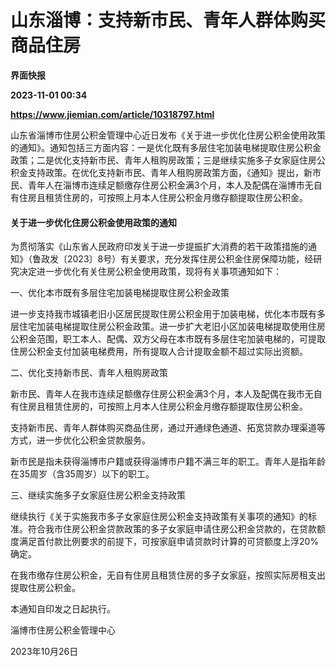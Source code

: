 # 山东淄博：支持新市民、青年人群体购买商品住房
**界面快报**

**2023-11-01 00:34**

**https://www.jiemian.com/article/10318797.html**

山东省淄博市住房公积金管理中心近日发布《关于进一步优化住房公积金使用政策的通知》。通知包括三方面内容：一是优化既有多层住宅加装电梯提取住房公积金政策；二是优化支持新市民、青年人租购房政策；三是继续实施多子女家庭住房公积金支持政策。在优化支持新市民、青年人租购房政策方面，《通知》提出，新市民、青年人在淄博市连续足额缴存住房公积金满3个月，本人及配偶在淄博市无自有住房且租赁住房的，可按照上月本人住房公积金月缴存额提取住房公积金。

#### 关于进一步优化住房公积金使用政策的通知

为贯彻落实《山东省人民政府印发关于进一步提振扩大消费的若干政策措施的通知》（鲁政发〔2023〕8号）有关要求，充分发挥住房公积金住房保障功能，经研究决定进一步优化有关住房公积金使用政策，现将有关事项通知如下：

一、优化本市既有多层住宅加装电梯提取住房公积金政策

进一步支持我市城镇老旧小区居民提取住房公积金用于加装电梯，优化本市既有多层住宅加装电梯提取住房公积金政策。进一步扩大老旧小区加装电梯提取使用住房公积金范围，职工本人、配偶、双方父母在本市既有多层住宅加装电梯的，可提取住房公积金支付加装电梯费用，所有提取人合计提取金额不超过实际出资额。

二、优化支持新市民、青年人租购房政策

新市民、青年人在我市连续足额缴存住房公积金满3个月，本人及配偶在我市无自有住房且租赁住房的，可按照上月本人住房公积金月缴存额提取住房公积金。

支持新市民、青年人群体购买商品住房，通过开通绿色通道、拓宽贷款办理渠道等方式，进一步优化公积金贷款服务。

新市民是指未获得淄博市户籍或获得淄博市户籍不满三年的职工。青年人是指年龄在35周岁（含35周岁）以下的职工。

三、继续实施多子女家庭住房公积金支持政策

继续执行《关于实施我市多子女家庭住房公积金支持政策有关事项的通知》的标准。符合我市住房公积金贷款政策的多子女家庭申请住房公积金贷款的，在贷款额度满足首付款比例要求的前提下，可按家庭申请贷款时计算的可贷额度上浮20%确定。

在我市缴存住房公积金，无自有住房且租赁住房的多子女家庭，按照实际房租支出提取住房公积金。

本通知自印发之日起执行。

淄博市住房公积金管理中心

2023年10月26日